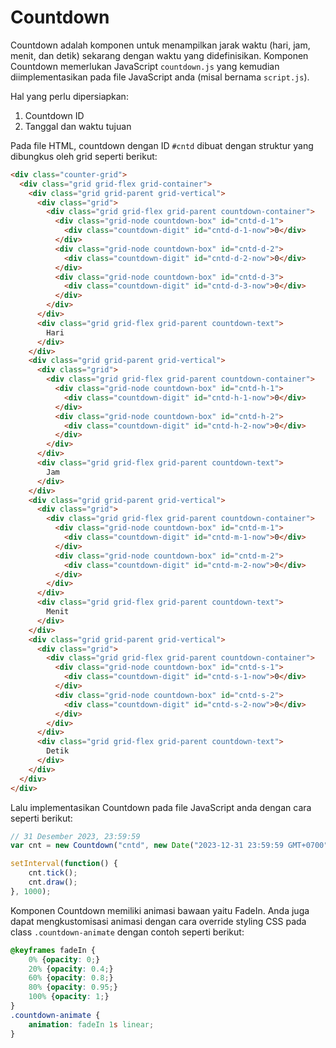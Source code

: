 # Countdown

Countdown adalah komponen untuk menampilkan jarak waktu (hari, jam, menit, dan detik) sekarang dengan waktu yang didefinisikan. Komponen Countdown memerlukan JavaScript `countdown.js` yang kemudian diimplementasikan pada file JavaScript anda (misal bernama `script.js`).

Hal yang perlu dipersiapkan:
1. Countdown ID
2. Tanggal dan waktu tujuan

Pada file HTML, countdown dengan ID `#cntd` dibuat dengan struktur yang dibungkus oleh grid seperti berikut: 

```html
<div class="counter-grid">
  <div class="grid grid-flex grid-container">
    <div class="grid grid-parent grid-vertical">
      <div class="grid">
        <div class="grid grid-flex grid-parent countdown-container">
          <div class="grid-node countdown-box" id="cntd-d-1">
            <div class="countdown-digit" id="cntd-d-1-now">0</div>
          </div>
          <div class="grid-node countdown-box" id="cntd-d-2">
            <div class="countdown-digit" id="cntd-d-2-now">0</div>
          </div>
          <div class="grid-node countdown-box" id="cntd-d-3">
            <div class="countdown-digit" id="cntd-d-3-now">0</div>
          </div>
        </div>
      </div>
      <div class="grid grid-flex grid-parent countdown-text">
        Hari
      </div>
    </div>
    <div class="grid grid-parent grid-vertical">
      <div class="grid">
        <div class="grid grid-flex grid-parent countdown-container">
          <div class="grid-node countdown-box" id="cntd-h-1">
            <div class="countdown-digit" id="cntd-h-1-now">0</div>
          </div>
          <div class="grid-node countdown-box" id="cntd-h-2">
            <div class="countdown-digit" id="cntd-h-2-now">0</div>
          </div>
        </div>
      </div>
      <div class="grid grid-flex grid-parent countdown-text">
        Jam
      </div>
    </div>
    <div class="grid grid-parent grid-vertical">
      <div class="grid">
        <div class="grid grid-flex grid-parent countdown-container">
          <div class="grid-node countdown-box" id="cntd-m-1">
            <div class="countdown-digit" id="cntd-m-1-now">0</div>
          </div>
          <div class="grid-node countdown-box" id="cntd-m-2">
            <div class="countdown-digit" id="cntd-m-2-now">0</div>
          </div>
        </div>
      </div>
      <div class="grid grid-flex grid-parent countdown-text">
        Menit
      </div>
    </div>
    <div class="grid grid-parent grid-vertical">
      <div class="grid">
        <div class="grid grid-flex grid-parent countdown-container">
          <div class="grid-node countdown-box" id="cntd-s-1">
            <div class="countdown-digit" id="cntd-s-1-now">0</div>
          </div>
          <div class="grid-node countdown-box" id="cntd-s-2">
            <div class="countdown-digit" id="cntd-s-2-now">0</div>
          </div>
        </div>
      </div>
      <div class="grid grid-flex grid-parent countdown-text">
        Detik
      </div>
    </div>
  </div>
</div>
```

Lalu implementasikan Countdown pada file JavaScript anda dengan cara seperti berikut:
```js
// 31 Desember 2023, 23:59:59
var cnt = new Countdown("cntd", new Date("2023-12-31 23:59:59 GMT+0700"));

setInterval(function() {
    cnt.tick();
    cnt.draw();
}, 1000);
```

Komponen Countdown memiliki animasi bawaan yaitu FadeIn. Anda juga dapat mengkustomisasi animasi dengan cara override styling CSS pada class `.countdown-animate` dengan contoh seperti berikut:
```css
@keyframes fadeIn {
    0% {opacity: 0;}
    20% {opacity: 0.4;}
    60% {opacity: 0.8;}
    80% {opacity: 0.95;}
    100% {opacity: 1;}
}
.countdown-animate {
    animation: fadeIn 1s linear;
}
```